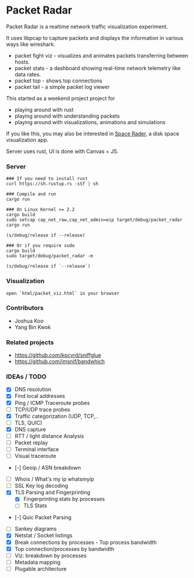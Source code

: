 # Packet Radar

Packet Radar is a realtime network traffic visualization experiment.

It uses libpcap to capture packets and displays the information in various ways like wireshark.

- packet fight viz - visualizes and animates packets transferring between hosts.
- packet stats - a dashboard showing real-time network telemetry like data rates.
- packet top - shows top connections
- packet tail - a simple packet log viewer

This started as a weekend project project for
- playing around with rust
- playing around with understanding packets
- playing around with visualizations, animations and simulations

If you like this, you may also be interested in [Space Rader](https://github.com/zz85/space-radar), a disk space visualization app.

Server uses rust, UI is done with Canvas + JS.

### Server

```
### If you need to install rust
curl https://sh.rustup.rs -sSf | sh

### Compile and run
cargo run

### On Linux Kernel >= 2.2
cargo build
sudo setcap cap_net_raw,cap_net_admin=eip target/debug/packet_radar
cargo run

(s/debug/release if --release)

### Or if you require sudo
cargo build
sudo target/debug/packet_radar -m

(s/debug/release if `--release`)
```

### Visualization

```
open `html/packet_viz.html` in your browser
```

### Contributors

- Joshua Koo
- Yang Bin Kwok

### Related projects
- https://github.com/kpcyrd/sniffglue
- https://github.com/imsnif/bandwhich

### IDEAs / TODO
- [x] DNS resolution
- [x] Find local addresses
- [x] Ping / ICMP Traceroute probes
- [ ] TCP/UDP trace probes
- [x] Traffic categorization (UDP, TCP,..
- [ ] TLS, QUIC)
- [x] DNS capture
- [ ] RTT / light distance Analysis
- [ ] Packet replay
- [ ] Terminal interface
- [ ] Visual traceroute
- [-] Geoip / ASN breakdown
- [ ] Whois / What's my ip whatsmyip
- [ ] SSL Key log decoding
- [x] TLS Parsing and Fingerprinting
   - [x] Fingerprinting stats by processes
   - [ ] TLS Stats
- [-] Quic Packet Parsing
- [ ] Sankey diagrams
- [x] Netstat / Socket listings
- [x] Break connections by processes - Top process bandwidth
- [x] Top connection/processes by bandwidth
- [ ] Viz: breakdown by processes
- [ ] Metadata mapping
- [ ] Plugable architecture
